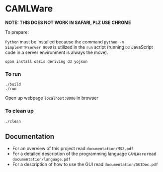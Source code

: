 # CAMLWare

**NOTE: THIS DOES NOT WORK IN SAFARI, PLZ USE CHROME**


To prepare:

`Python` must be installed because the command `python -m SimpleHTTPServer 8000` is utilized in the `run` script (running `D3` JavaScript code in a server environment is always the move).

```
opam install oasis deriving d3 yojson
```

### To run

```
./build
./run
```
Open up webpage `localhost:8000` in browser

### To clean up

```
./clean
```

## Documentation
- For an overview of this project read `documentation/MS2.pdf`
- For a detailed description of the programming language `CAMLWare` read `documentation/language.pdf`
- For a description of how to use the GUI read `documentation/GUIDoc.pdf`
